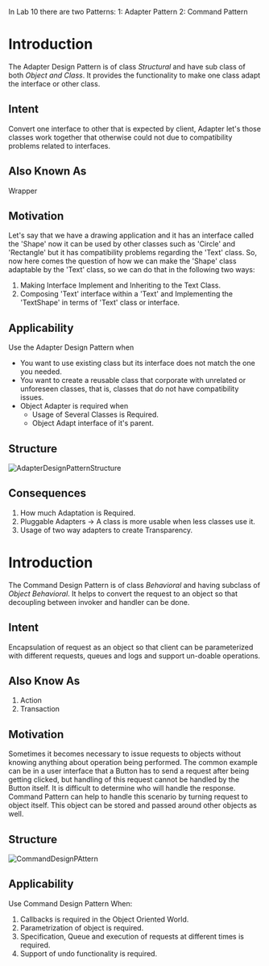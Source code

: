 In Lab 10 there are two Patterns: 
1: Adapter Pattern
2: Command Pattern
# Introduction
The Adapter Design Pattern is of class *Structural* and have sub class of both *Object and Class*. It provides the functionality to make one class adapt the interface or other class.

## Intent
Convert one interface to other that is expected by client, Adapter let's those classes work together that otherwise could not due to compatibility problems related to interfaces.

## Also Known As
Wrapper

## Motivation
Let's say that we have a drawing application and it has an interface called the 'Shape' now it can be used by other classes such as 'Circle' and 'Rectangle' but it has compatibility problems regarding the 'Text' class. So, now here comes the question of how we can make the 'Shape' class adaptable by the 'Text' class, so we can do that in the following two ways:
1. Making Interface Implement and Inheriting to the Text Class.
2. Composing 'Text' interface within a 'Text' and Implementing the 'TextShape' in terms of 'Text' class or interface.

## Applicability
Use the Adapter Design Pattern when
* You want to use existing class but its interface does not match the one you needed.
* You want to create a reusable class that corporate with unrelated or unforeseen classes, that is, classes that do not have compatibility issues.
* Object Adapter is required when 
    * Usage of Several Classes is Required.
    * Object Adapt interface of it's parent.

## Structure
![AdapterDesignPatternStructure](Adapter%20Design%20Pattern.png)
## Consequences
1. How much Adaptation is Required.
2. Pluggable Adapters -> A class is more usable when less classes use it.
3. Usage of two way adapters to create Transparency.

# Introduction
The Command Design Pattern is of class *Behavioral* and having subclass of *Object Behavioral*. It helps to convert the request to an object so that decoupling between invoker and handler can be done.

## Intent
Encapsulation of request as an object so that client can be parameterized with different requests, queues and logs and support un-doable operations.

## Also Know As
1. Action
2. Transaction

## Motivation
Sometimes it becomes necessary to issue requests to objects without knowing anything about operation being performed. The common example can be in a user interface that a Button has to send a request after being getting clicked, but handling of this request cannot be handled by the Button itself. It is difficult to determine who will handle the response.
Command Pattern can help to handle this scenario by turning request to object itself. This object can be stored and passed around other objects as well.

## Structure
![CommandDesignPAttern](./Command%20Design%20Pattern.png)
## Applicability
Use Command Design Pattern When:
1. Callbacks is required in the Object Oriented World.
2. Parametrization of object is required.
3. Specification, Queue and execution of requests at different times is required.
4. Support of undo functionality is required.

